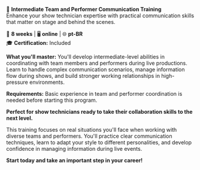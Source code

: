 🚀 **Intermediate Team and Performer Communication Training**  
Enhance your show technician expertise with practical communication skills that matter on stage and behind the scenes.

📅 **8 weeks** | 🖥 **online** | 🌐 **pt-BR**  
🎓 **Certification:** Included

**What you'll master:**
You'll develop intermediate-level abilities in coordinating with team members and performers during live productions. Learn to handle complex communication scenarios, manage information flow during shows, and build stronger working relationships in high-pressure environments.

**Requirements:**
Basic experience in team and performer coordination is needed before starting this program.

**Perfect for show technicians ready to take their collaboration skills to the next level.**

This training focuses on real situations you'll face when working with diverse teams and performers. You'll practice clear communication techniques, learn to adapt your style to different personalities, and develop confidence in managing information during live events.

**Start today and take an important step in your career!**